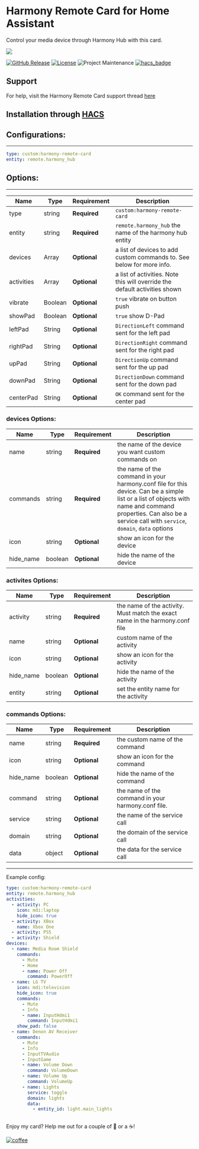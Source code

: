 # Harmony Remote Card for Home Assistant
Control your media device through Harmony Hub with this card.

<img src='https://raw.githubusercontent.com/ljmerza/harmony-remote-card/master/card.png' />

[![GitHub Release][releases-shield]][releases]
[![License][license-shield]](LICENSE.md)
![Project Maintenance][maintenance-shield]
[![hacs_badge](https://img.shields.io/badge/HACS-Default-orange.svg?style=for-the-badge)](https://github.com/hacs/integration)

## Support

For help, visit the Harmony Remote Card support thread [here](https://community.home-assistant.io/t/harmony-remote-card/474142)
## Installation through [HACS](https://github.com/hacs/integration)

## Configurations:

---

```yaml
type: custom:harmony-remote-card
entity: remote.harmony_hub
```

## Options:

---

| Name | Type | Requirement | Description
| ---- | ---- | ------- | -----------
| type | string | **Required** | `custom:harmony-remote-card`
| entity | string | **Required** | `remote.harmony_hub` the name of the harmony hub entity
| devices  | Array | **Optional** | a list of devices to add custom commands to. See below for more info.
| activities  | Array | **Optional** | a list of activities. Note this will override the default activities shown
| vibrate  | Boolean | **Optional** | `true` vibrate on button push
| showPad  | Boolean | **Optional** | `true` show D-Pad
| leftPad  | String | **Optional** | `DirectionLeft` command sent for the left pad
| rightPad  | String | **Optional** | `DirectionRight` command sent for the right pad
| upPad  | String | **Optional** | `DirectionUp` command sent for the up pad
| downPad  | String | **Optional** | `DirectionDown` command sent for the down pad
| centerPad  | String | **Optional** | `OK` command sent for the center pad

### devices Options:

| Name | Type | Requirement | Description
| ---- | ---- | ------- | -----------
| name | string | **Required** | the name of the device you want custom commands on
| commands | string | **Required** | the name of the command in your harmony.conf file for this device. Can be a simple list or a list of objects with name and command properties. Can also be a service call with `service`, `domain`, `data` options
| icon | string | **Optional** | show an icon for the device
| hide_name | boolean | **Optional** | hide the name of the device

### activites Options:

| Name | Type | Requirement | Description
| ---- | ---- | ------- | -----------
| activity | string | **Required** | the name of the activity. Must match the exact name in the harmony.conf file
| name | string | **Optional** | custom name of the activity
| icon | string | **Optional** | show an icon for the activity
| hide_name | boolean | **Optional** | hide the name of the activity
| entity | string | **Optional** | set the entity name for the activity

### commands Options:

| Name | Type | Requirement | Description
| ---- | ---- | ------- | -----------
| name | string | **Required** | the custom name of the command
| icon | string | **Optional** | show an icon for the command
| hide_name | boolean | **Optional** | hide the name of the command
| command | string | **Optional** | the name of the command in your harmony.conf file.
| service | string | **Optional** | the name of the service call
| domain | string | **Optional** | the domain of the service call
| data | object | **Optional** | the data for the service call

---

Example config:

```yaml
type: custom:harmony-remote-card
entity: remote.harmony_hub
activities:
  - activity: PC
    icon: mdi:laptop
    hide_icon: true
  - activity: XBox
    name: Xbox One
  - activity: PS5
  - activity: Shield
devices:
  - name: Media Room Shield
    commands:
      - Mute
      - Home
      - name: Power Off
        command: PowerOff
  - name: LG TV
    icon: mdi:television
    hide_icon: true
    commands:
      - Mute
      - Info
      - name: InputHdmi1
        command: InputHdmi1
    show_pad: false
  - name: Denon AV Receiver
    commands:
      - Mute
      - Info
      - InputTVAudio
      - InputGame
      - name: Volume Down
        command: VolumeDown
      - name: Volume Up
        command: VolumeUp
      - name: Lights
        service: toggle
        domain: lights
        data:
          - entity_id: light.main_lights
        

```

Enjoy my card? Help me out for a couple of :beers: or a :coffee:!

[![coffee](https://www.buymeacoffee.com/assets/img/custom_images/black_img.png)](https://www.buymeacoffee.com/JMISm06AD)


[commits-shield]: https://img.shields.io/github/commit-activity/y/ljmerza/harmony-remote-card.svg?style=for-the-badge
[commits]: https://github.com/ljmerza/harmony-remote-card/commits/master
[license-shield]: https://img.shields.io/github/license/ljmerza/harmony-remote-card.svg?style=for-the-badge
[maintenance-shield]: https://img.shields.io/badge/maintainer-Leonardo%20Merza%20%40ljmerza-blue.svg?style=for-the-badge
[releases-shield]: https://img.shields.io/github/release/ljmerza/harmony-remote-card.svg?style=for-the-badge
[releases]: https://github.com/ljmerza/harmony-remote-card/releases
